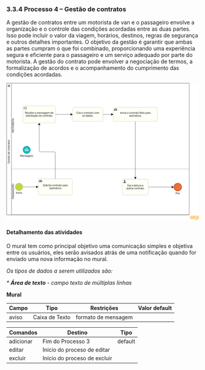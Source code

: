 ### 3.3.4 Processo 4 – Gestão de contratos

A gestão de contratos entre um motorista de van e o passageiro envolve a organização e o controle das condições acordadas entre as duas partes. Isso pode incluir o valor da viagem, horários, destinos, regras de segurança e outros detalhes importantes. O objetivo da gestão é garantir que ambas as partes cumpram o que foi combinado, proporcionando uma experiência segura e eficiente para o passageiro e um serviço adequado por parte do motorista. A gestão do contrato pode envolver a negociação de termos, a formalização de acordos e o acompanhamento do cumprimento das condições acordadas.

![Gestao de contratos](images/contratos.png)


#### Detalhamento das atividades

O mural tem como principal objetivo uma comunicação simples e objetiva entre os usuários, eles serão avisados atrás de uma notificação quando for enviado uma nova informação no mural.



_Os tipos de dados a serem utilizados são:_

_* **Área de texto** - campo texto de múltiplas linhas_



**Mural**

| **Campo**       | **Tipo**         | **Restrições**         | **Valor default** |
| ---             | ---              | ---                    | ---               |
| aviso           | Caixa de Texto   | formato de mensagem    |                   |



| **Comandos**         |  **Destino**                   | **Tipo** |
| ---                  | ---                            | ---               |
| adicionar            | Fim do Processo 3              | default           |
| editar               | Início do proceso de editar    |                   |
| excluir              | Início do proceso de excluir   |                   |
